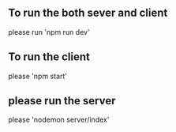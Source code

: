 ## To run the both sever and client

please run 'npm run dev'

## To run the client

please 'npm start'

## please run the server

please 'nodemon server/index'
